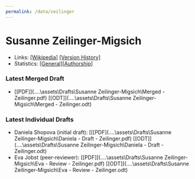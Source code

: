```yaml
---
permalink: /data/zeilinger
---
```


# Susanne Zeilinger-Migsich
- Links: [\[Wikipedia\]](https://de.wikipedia.org/wiki/Susanne_Zeilinger-Migsich) [\[Version History\]](https://de.wikipedia.org/w/index.php?title=Susanne_Zeilinger-Migsich&action=history)
- Statistics: [\[General\]](https://xtools.wmflabs.org/articleinfo/de.wikipedia.org/Susanne%20Zeilinger-Migsich)[\[Authorship\]](https://xtools.wmflabs.org/authorship/de.wikipedia.org/Susanne%20Zeilinger-Migsich/)

### Latest Merged Draft
- [\[PDF\]](..\..\assets\Drafts\Susanne Zeilinger-Migsich\Merged - Zeilinger.pdf) [\[ODT\]](..\..\assets\Drafts\Susanne Zeilinger-Migsich\Merged - Zeilinger.odt)

### Latest Individual Drafts
- Daniela Shopova (initial draft): [\[[PDF\](..\..\assets\Drafts\Susanne Zeilinger-Migsich\Daniela - Draft - Zeilinger.pdf) [\[ODT\]](..\..\assets\Drafts\Susanne Zeilinger-Migsich\Daniela - Draft - Zeilinger.odt)
- Eva Jobst (peer-reviewer): [\[PDF\]](..\..\assets\Drafts\Susanne Zeilinger-Migsich\Eva - Review - Zeilinger.pdf) [\[ODT\]](..\..\assets\Drafts\Susanne Zeilinger-Migsich\Eva - Review - Zeilinger.odt)
